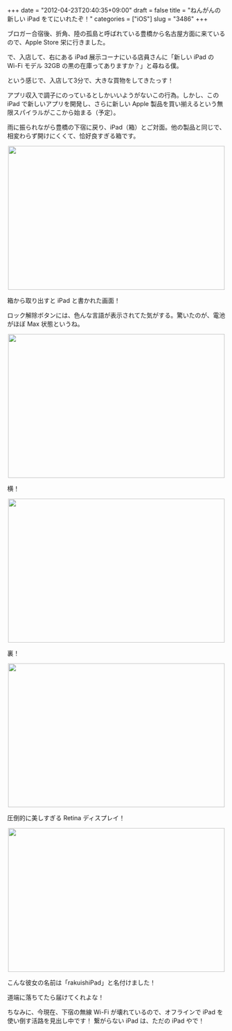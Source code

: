 +++
date = "2012-04-23T20:40:35+09:00"
draft = false
title = "ねんがんの 新しい iPad をてにいれたぞ！"
categories = ["iOS"]
slug = "3486"
+++

ブロガー合宿後、折角、陸の孤島と呼ばれている豊橋から名古屋方面に来ているので、Apple Store 栄に行きました。

で、入店して、右にある iPad 展示コーナにいる店員さんに「新しい iPad の Wi-Fi モデル 32GB の黒の在庫ってありますか？」と尋ねる僕。

という感じで、入店して3分で、大きな買物をしてきたっす！

アプリ収入で調子にのっているとしかいいようがないこの行為。しかし、この iPad で新しいアプリを開発し、さらに新しい Apple 製品を買い揃えるという無限スパイラルがここから始まる（予定）。

雨に振られながら豊橋の下宿に戻り、iPad（箱）とご対面。他の製品と同じで、相変わらず開けにくくて、恰好良すぎる箱です。

<img style="display:block; margin-left:auto; margin-right:auto;" src="/images/2012/04/3486_1.jpg" border="0" width="500" height="332" />

箱から取り出すと iPad と書かれた画面！

ロック解除ボタンには、色んな言語が表示されてた気がする。驚いたのが、電池がほぼ Max 状態というね。

<img style="display:block; margin-left:auto; margin-right:auto;" src="/images/2012/04/3486_2.jpg" border="0" width="500" height="332" />

横！

<img style="display:block; margin-left:auto; margin-right:auto;" src="/images/2012/04/3486_3.jpg" border="0" width="500" height="332" />

裏！

<img style="display:block; margin-left:auto; margin-right:auto;" src="/images/2012/04/3486_4.jpg" border="0" width="500" height="332" />

圧倒的に美しすぎる Retina ディスプレイ！

<img style="display:block; margin-left:auto; margin-right:auto;" src="/images/2012/04/3486_5.jpg" border="0" width="500" height="332" />

こんな彼女の名前は「rakuishiPad」と名付けました！

道端に落ちてたら届けてくれよな！

ちなみに、今現在、下宿の無線 Wi-Fi が壊れているので、オフラインで iPad を使い倒す活路を見出し中です！ 繋がらない iPad は、ただの iPad やで！
